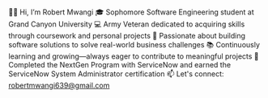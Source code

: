 👋🏿 Hi, I’m Robert Mwangi
🎓 Sophomore Software Engineering student at Grand Canyon University
💻 Army Veteran dedicated to acquiring skills through coursework and personal projects
🚀 Passionate about building software solutions to solve real-world business challenges
📚 Continuously learning and growing—always eager to contribute to meaningful projects
🌟 Completed the NextGen Program with ServiceNow and earned the ServiceNow System Administrator certification
📫 Let's connect: robertmwangi639@gmail.com

<!---
GichukiMwangi88/GichukiMwangi88 is a ✨ special ✨ repository because its `README.md` (this file) appears on your GitHub profile.
You can click the Preview link to take a look at your changes.
--->
